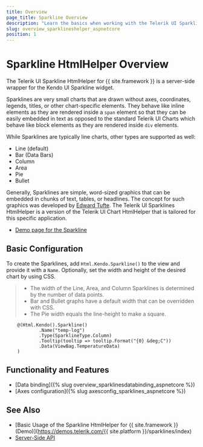 ```yaml
---
title: Overview
page_title: Sparkline Overview
description: "Learn the basics when working with the Telerik UI Sparkline HtmlHelper for {{ site.framework }}."
slug: overview_sparklineshelper_aspnetcore
position: 1
---
```


# Sparkline HtmlHelper Overview

The Telerik UI Sparkline HtmlHelper for {{ site.framework }} is a server-side wrapper for the Kendo UI Sparkline widget.

Sparklines are very small charts that are drawn without axes, coordinates, legends, titles, or other chart-specific elements. They behave like inline elements as they are rendered inside a `span` element so that they can be easily embedded in text as opposed to the standard Telerik UI Charts which behave like block elements as they are rendered inside `div` elements.

While Sparklines are typically line charts, other types are supported as well:

* Line (default)
* Bar (Data Bars)
* Column
* Area
* Pie
* Bullet

 Generally, Sparklines are simple, word-sized graphics that can be embedded in chunks of text, tables, or headlines. The concept for such graphics was developed by [Edward Tufte](https://en.wikipedia.org/wiki/Edward_Tufte). The Telerik UI Sparklines HtmlHelper is a version of the Telerik UI Chart HtmlHelper that is tailored for this specific application.

* [Demo page for the Sparkline](https://demos.telerik.com/kendo-ui/sparklines/index)

## Basic Configuration

To create the Sparklines, add `Html.Kendo.Sparkline()` to the view and provide it with a `Name`. Optionally, set the width and height of the desired chart by using CSS.

> * The width of the Line, Area, and Column Sparklines is determined by the number of data points.
> * Bar and Bullet graphs have a default width that can be overridden with CSS.
> * The Pie width equals the line-height to make a square.

```
    @(Html.Kendo().Sparkline()
            .Name("temp-log")
            .Type(SparklineType.Column)
            .Tooltip(tooltip => tooltip.Format("{0} &deg;C"))
            .Data(ViewBag.TemperatureData)
    )
```

## Functionality and Features

* [Data binding]({% slug overview_sparklinesdatabinding_aspnetcore %})
* [Axes configuration]({% slug axesconfig_sparklines_aspnetcore %})

## See Also

* [Basic Usage of the Sparkline HtmlHelper for {{ site.framework }} (Demo)](https://demos.telerik.com/{{ site.platform }}/sparklines/index)
* [Server-Side API](/api/sparkline)

